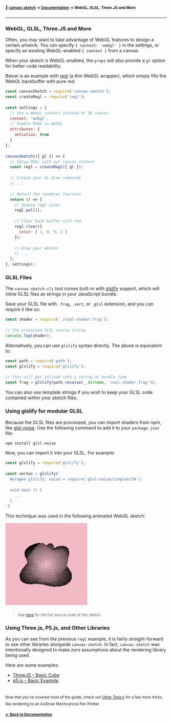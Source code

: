#### <sup>:closed_book: [canvas-sketch](../README.md) → [Documentation](./README.md) → WebGL, GLSL, Three.JS and More</sup>

---

### WebGL, GLSL, Three.JS and More

Often, you may want to take advantage of WebGL features to design a certain artwork. You can specify `{ context: 'webgl' }` in the settings, or specify an existing WebGL-enabled `{ context }` from a canvas.

When your sketch is WebGL-enabled, the `props` will also provide a `gl` option for better code readability.

Below is an example with [regl](https://github.com/regl-project/regl) (a thin WebGL wrapper), which simply fills the WebGL backbuffer with pure red.

```js
const canvasSketch = require('canvas-sketch');
const createRegl = require('regl');

const settings = {
  // Use a WebGL context instead of 2D canvas
  context: 'webgl',
  // Enable MSAA in WebGL
  attributes: {
    antialias: true
  }
};

canvasSketch(({ gl }) => {
  // Setup REGL with our canvas context
  const regl = createRegl({ gl });

  // Create your GL draw commands
  // ...

  // Return the renderer function
  return () => {
    // Update regl sizes
    regl.poll();

    // Clear back buffer with red
    regl.clear({
      color: [ 1, 0, 0, 1 ]
    });

    // Draw your meshes
    // ...
  };
}, settings);
```

### GLSL Files

The `canvas-sketch-cli` tool comes built-in with [glslify](https://github.com/glslify/glslify) support, which will inline GLSL files as strings in your JavaScript bundle.

Save your GLSL file with `.frag`, `.vert`, or `.glsl` extension, and you can require it like so:

```js
const shader = require('./cool-shader.frag');

// the processed GLSL source string
console.log(shader);
```

Alternatively, you can use `glslify` syntax directly. The above is equivalent to:

```js
const path = require('path');
const glslify = require('glslify');

// this will get inlined into a string at bundle time
const frag = glslify(path.resolve(__dirname, 'cool-shader.frag'));
```

You can also use template strings if you wish to keep your GLSL code contained within your sketch files.

### Using glslify for modular GLSL

Because the GLSL files are processed, you can import shaders from npm, like [glsl-noise](https://github.com/hughsk/glsl-noise). Use the following command to add it to your `package.json` file:

```sh
npm install glsl-noise
```

Now, you can import it into your GLSL. For example:

```js
const glslify = require('glslify');

const vertex = glslify(`
  #pragma glslify: noise = require('glsl-noise/simplex/3d');

  void main () {
    ...
  }
`)
```

This technique was used in the following animated WebGL sketch:

![blob](assets/images/blob.gif)

> <sub>See [here](../examples/animated-regl-dither-blob.js) for the full source code of this sketch.</sub>

<a name="threejs"></a>

### Using Three.js, P5.js, and Other Libraries

As you can see from the previous `regl` example, it is fairly straight-forward to use other libraries alongside `canvas-sketch`. In fact, `canvas-sketch` was intentionally designed to make *zero* assumptions about the rendering library being used.

Here are some examples:

- [ThreeJS – Basic Cube](../examples/animated-three-basic-cube.js)
- [p5.js – Basic Example](../examples/animated-p5.js)

## 

<sub>Now that you've covered most of the guide, check out [Other Topics](./other-topics.md) for a few more tricks, like rendering to an AxiDraw Mechcanical Pen Plotter.</sub>

#### <sup>[← Back to Documentation](./README.md)